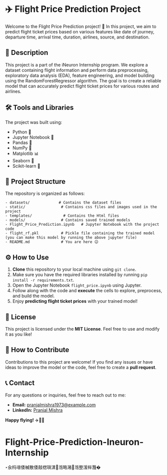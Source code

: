 ﻿# ✈️ Flight Price Prediction Project 

Welcome to the Flight Price Prediction project! 🚀 In this project, we aim to predict flight ticket prices based on various features like date of journey, departure time, arrival time, duration, airlines, source, and destination.

## 📝 Description

This project is a part of the iNeuron Internship program. We explore a dataset containing flight information and perform data preprocessing, exploratory data analysis (EDA), feature engineering, and model building using the RandomForestRegressor algorithm. The goal is to create a reliable model that can accurately predict flight ticket prices for various routes and airlines.



## 🛠️ Tools and Libraries

The project was built using:

- Python 🐍
- Jupyter Notebook 📓
- Pandas 🐼
- NumPy 🔢
- Matplotlib 📊
- Seaborn 🌊
- Scikit-learn 🧠

## 📂 Project Structure

The repository is organized as follows:

```
- datasets/             # Contains the dataset files
- static/                # Contains css files and images used in the project
- templates/              # Contains the Html files 
- models/                # Contains saved trained models
- Flight_Price_Prediction.ipynb   # Jupyter Notebook with the project code
- flight_rf.pkl          # Pickle file containing the trained model (you can make this model by running the above jupyter file)
- README.md              # You are here 😉
```

## ⚙️ How to Use

1. **Clone** this repository to your local machine using `git clone`.
2. Make sure you have the required libraries installed by running `pip install -r requirements.txt`.
3. Open the Jupyter Notebook `flight_price.ipynb` using Jupyter.
4. Follow along with the code and **execute** the cells to explore, preprocess, and build the model.
5. Enjoy **predicting flight ticket prices** with your trained model!

## 📃 License

This project is licensed under the **MIT License**. Feel free to use and modify it as you like!

## 🤝 How to Contribute

Contributions to this project are welcome! If you find any issues or have ideas to improve the model or the code, feel free to create a **pull request**.

## 📞 Contact

For any questions or inquiries, feel free to reach out to me:

- **Email:** pranjalmishra1973@example.com
- **LinkedIn:** [Pranjal Mishra](https://www.linkedin.com/in/pranjal-mishra-057287229/)

**Happy flying!** ✈️🚀🌌
# Flight-Price-Prediction-Ineuron-Internship
‣汆杩瑨倭楲散倭敲楤瑣潩⵮湉略潲⵮湉整湲桳灩�
